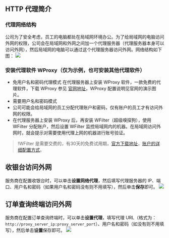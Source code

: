 ## HTTP 代理简介

### 代理网络结构
公司为了安全考虑，员工的电脑都处在局域网环境办公。为了给局域网的电脑访问外网的权限，公司会在局域网和外网之间加一个代理服务器（代理服务器本身可以访问外网），然后局域网的电脑可以通过这个代理服务器访问外网。网络结构如下图：
![](https://mc.qcloudimg.com/static/img/33a637b9071ab4df9ba083a698725450/image.png)   

### 安装代理软件 WProxy（仅为示例，也可安装其他代理软件）
- 免用户名和密码代理模式
在代理服务器上安装 WProxy 软件，一款免费的代理软件，下载 WProxy 参见 [官网地址](http://www.imfirewall.com/WProxy.htm)，WProxy 配置说明见官网的演示图片。
- 需要用户名和密码模式
 - 公司可能会给局域网的员工分配代理账户和密码，仅有账户的员工才有访问外网的权限。
 - 在代理服务器上安装 WProxy 后，再安装 WFilter（超级嗅探狗），使用 WFilter 分配账户，然后设置 WFilter 监控局域网内的机器。在局域网访问外网时，就会提示对需要使用代理上网的机器进行账号验证。
>!WFilter 是需要交费的，有30天的免费试用期，[官方下载地址](http://www.imfirewall.com/WFilter.htm)，[账户的详细配置方式](http://www.imfirewall.com/support/WFilter_4_1/Doc/WFilter_Local_Account.htm)。   

## 收银台访问外网
服务商在配置收银台时，可以单击**设置网络代理**，然后填写代理服务器的 IP、端口、用户名和密码（如果用户名和密码没有则不用填写），然后单击**保存**即可。
![](https://main.qcloudimg.com/raw/ad6201299509d886390449c99c215ed3.png) 

## 订单查询终端访问外网
服务商在配置订单查询终端时，可以单击**设置代理**，填写代理 URL（格式为：`http://proxy_server_ip:proxy_server_port`）、用户名和密码（如没有则不用填写），然后单击**设置**保存即可。
 ![](https://mc.qcloudimg.com/static/img/74848ab56b089654e3be7ddf6b61d0c3/image.png)   
